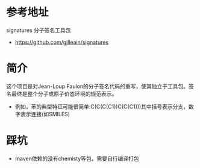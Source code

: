 # 参考地址
signatures 分子签名工具包
- https://github.com/gilleain/signatures

# 简介
这个项目是对Jean-Loup Faulon的分子签名代码的重写，使其独立于工具包。签名最终是整个分子或原子价态环境的规范表示。
- 例如，苯的典型特征可能很简单:C(C(C(C1))C(C(C1)))其中括号表示分支，数字表示连接(如SMILES)

# 踩坑
- maven依赖的没有chemisty等包，需要自行编译打包
